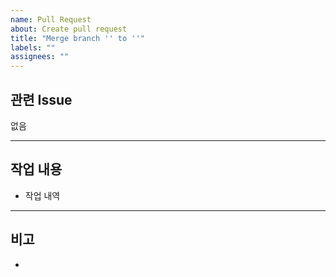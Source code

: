 ```yaml
---
name: Pull Request
about: Create pull request
title: "Merge branch '' to ''"
labels: ""
assignees: ""
---
```


## 관련 Issue

<!--관련 issue 번호를 #4, close #5 같은 형식으로 추가-->
<!-- close #1, #2, close #3 -->

없음

---

## 작업 내용

- 작업 내역

---

## 비고

<!--특이사항 작성-->

-
